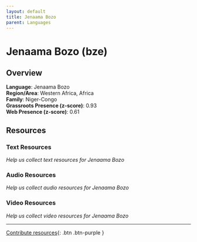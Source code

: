 ```yaml
---
layout: default
title: Jenaama Bozo
parent: Languages
---
```


# Jenaama Bozo (bze)

## Overview

**Language**: Jenaama Bozo  
**Region/Area**: Western Africa, Africa  
**Family**: Niger-Congo  
**Grassroots Presence (z-score)**: 0.93  
**Web Presence (z-score)**: 0.61  

## Resources

### Text Resources
*Help us collect text resources for Jenaama Bozo*

### Audio Resources
*Help us collect audio resources for Jenaama Bozo*

### Video Resources
*Help us collect video resources for Jenaama Bozo*

---

[Contribute resources](https://forms.office.com/e/1SfLJx3u1r){: .btn .btn-purple }
